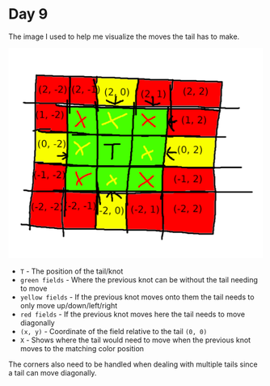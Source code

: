 # Day 9
The image I used to help me visualize the moves the tail has to make.

![True masterpiece](moves.png)

- `T` - The position of the tail/knot
- `green fields` - Where the previous knot can be without the tail needing to move
- `yellow fields` - If the previous knot moves onto them the tail needs to only move up/down/left/right
-  `red fields` - If the previous knot moves here the tail needs to move diagonally
-  `(x, y)` - Coordinate of the field relative to the tail `(0, 0)`
- `X` - Shows where the tail would need to move when the previous knot moves to the matching color position

The corners also need to be handled when dealing with multiple tails since a tail can move diagonally.
